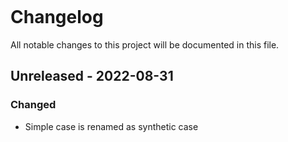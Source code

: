 ```{include} ../CHANGELOG.md
```
# Changelog

All notable changes to this project will be documented in this file.

## Unreleased - 2022-08-31

### Changed

- Simple case is renamed as synthetic case

